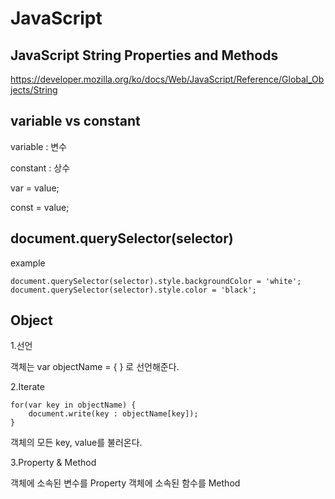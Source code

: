 # JavaScript

## JavaScript String Properties and Methods

https://developer.mozilla.org/ko/docs/Web/JavaScript/Reference/Global_Objects/String

## variable vs constant

variable : 변수

constant : 상수

var = value;

const = value;

## document.querySelector(selector)

example

    document.querySelector(selector).style.backgroundColor = 'white';
    document.querySelector(selector).style.color = 'black';

## Object

1.선언

객체는 var objectName = { } 로 선언해준다.

2.Iterate

    for(var key in objectName) {
        document.write(key : objectName[key]);
    }

객체의 모든 key, value를 불러온다.

3.Property & Method

객체에 소속된 변수를 Property
객체에 소속된 함수를 Method
